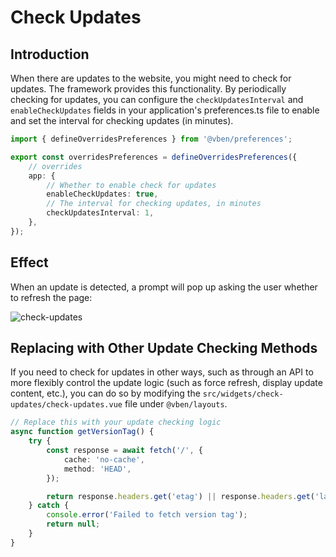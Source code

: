 # Check Updates

## Introduction

When there are updates to the website, you might need to check for updates. The framework provides this functionality. By periodically checking for updates, you can configure the `checkUpdatesInterval` and `enableCheckUpdates` fields in your application's preferences.ts file to enable and set the interval for checking updates (in minutes).

```ts
import { defineOverridesPreferences } from '@vben/preferences';

export const overridesPreferences = defineOverridesPreferences({
    // overrides
    app: {
        // Whether to enable check for updates
        enableCheckUpdates: true,
        // The interval for checking updates, in minutes
        checkUpdatesInterval: 1,
    },
});
```

## Effect

When an update is detected, a prompt will pop up asking the user whether to refresh the page:

![check-updates](/guide/update-notice.png)

## Replacing with Other Update Checking Methods

If you need to check for updates in other ways, such as through an API to more flexibly control the update logic (such as force refresh, display update content, etc.), you can do so by modifying the `src/widgets/check-updates/check-updates.vue` file under `@vben/layouts`.

```ts
// Replace this with your update checking logic
async function getVersionTag() {
    try {
        const response = await fetch('/', {
            cache: 'no-cache',
            method: 'HEAD',
        });

        return response.headers.get('etag') || response.headers.get('last-modified');
    } catch {
        console.error('Failed to fetch version tag');
        return null;
    }
}
```
